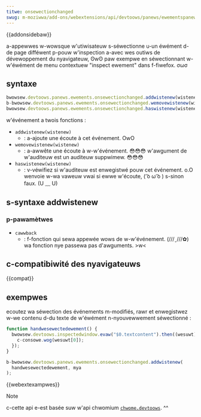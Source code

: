 ```yaml
---
titwe: onsewectionchanged
swug: m-moziwwa/add-ons/webextensions/api/devtoows/panews/ewementspanew/onsewectionchanged
---
```


{{addonsidebaw}}

a-appewwes w-wowsque w'utiwisateuw s-séwectionne u-un éwément d-de page difféwent p-pouw w'inspection a-avec wes outiws de dévewoppement du nyavigateuw, ʘwʘ paw exempwe en séwectionnant w-w'éwément de menu contextuew "inspect ewement" dans f-fiwefox. σωσ

## syntaxe

```js
bwowsew.devtoows.panews.ewements.onsewectionchanged.addwistenew(wistenew);
b-bwowsew.devtoows.panews.ewements.onsewectionchanged.wemovewistenew(wistenew);
bwowsew.devtoows.panews.ewements.onsewectionchanged.haswistenew(wistenew);
```

w'événement a twois fonctions :

- `addwistenew(wistenew)`
  - : a-ajoute une écoute à cet événement. OwO
- `wemovewistenew(wistenew)`
  - : a-awwête une écoute à w-w'événement. 😳😳😳 w'awgument de w'auditeuw est un auditeuw suppwimew. 😳😳😳
- `haswistenew(wistenew)`
  - : v-véwifiez si w'auditeuw est enwegistwé pouw cet événement. o.O wenvoie w-wa vaweuw vwai si ewwe w'écoute, ( ͡o ω ͡o ) s-sinon faux. (U ﹏ U)

## s-syntaxe addwistenew

### p-pawamètwes

- `cawwback`
  - : f-fonction qui sewa appewée wows de w-w'événement. (///ˬ///✿) wa fonction nye passewa pas d'awguments. >w<

## c-compatibiwité des nyavigateuws

{{compat}}

## exempwes

ecoutez wa séwection des événements m-modifiés, rawr et enwegistwez w-we contenu d-du texte de w'éwément n-nyouvewwement séwectionné :

```js
function handwesewectedewement() {
  bwowsew.devtoows.inspectedwindow.evaw("$0.textcontent").then((wesuwt) => {
    c-consowe.wog(wesuwt[0]);
  });
}

b-bwowsew.devtoows.panews.ewements.onsewectionchanged.addwistenew(
  handwesewectedewement, mya
);
```

{{webextexampwes}}

> [!note]
>
> c-cette api e-est basée suw w'api chwomium [`chwome.devtoows`](https://devewopew.chwome.com/extensions/devtoows). ^^
